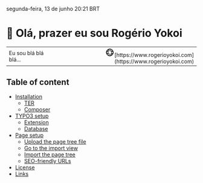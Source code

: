 segunda-feira, 13 de junho 20:21 BRT
# 🤙 Olá, prazer eu sou Rogério Yokoi

<table width="100%">
  <tr>
    <td>
      Eu sou blá blá blá...
    </td>
    <td align="right">
      <img width="24" src="./assets/www.svg" alt="Website: www.rogerioyokoi.com" />[https://www.rogerioyokoi.com](https://www.rogerioyokoi.com)
    </td>
  </tr>
</table>



## Table of content

- [Installation](#installation)
    - [TER](#typo3-extension-repository)
    - [Composer](#composer)
- [TYPO3 setup](#typo3-setup)
    - [Extension](#extension)
    - [Database](#database)
- [Page setup](#page-setup)
    - [Upload the page tree file](#upload-the-page-tree-file)
    - [Go to the import view](#go-to-the-import-view)
    - [Import the page tree](#import-the-page-tree)
    - [SEO-friendly URLs](#seo-friendly-urls)
- [License](#license)
- [Links](#links)